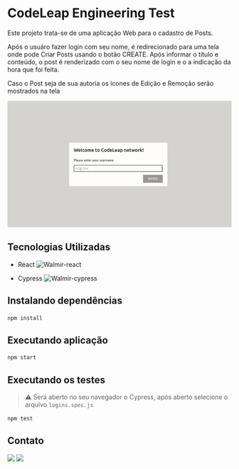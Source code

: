 # CodeLeap Engineering Test

Este projeto trata-se de uma aplicação Web para o cadastro de Posts.

Após o usuáro fazer login com seu nome, é redirecionado para uma tela onde pode Criar Posts usando o botão CREATE. Após informar o título e conteúdo, o post é renderizado com o seu nome de login e o a indicação da hora que foi feita.

Caso o Post seja de sua autoria os ícones de Edição e Remoção serão mostrados na tela

![app](src/images/codeleap.gif "App")

## Tecnologias Utilizadas

 - React <img alt="Walmir-react" height="30" width="40" src="https://cdn.jsdelivr.net/gh/devicons/devicon/icons/react/react-original-wordmark.svg" />

- Cypress <img alt="Walmir-cypress" height="30" width="40" src="https://miro.medium.com/max/1200/1*HuEr6-Y7nXOTGJoyZf0Yew.png" />

## Instalando dependências

```bash
npm install
```

## Executando aplicação

```bash
npm start
```

## Executando os testes

> :warning: Será aberto no seu navegador o Cypress, após aberto selecione o arquivo `logins.spec.js`

```bash
npm test
```

## Contato

<div>
   <a href="https://www.linkedin.com/in/walmirlucena/" target="_blank"><img src="https://img.shields.io/badge/-LinkedIn-%230077B5?style=for-the-badge&logo=linkedin&logoColor=white" target="_blank"></a>
  <a href="walmirlucena3@gmail.com" target="_blank"><img src="https://img.shields.io/badge/Gmail-D14836?style=for-the-badge&logo=gmail&logoColor=white" target="_blank"></a>

 </div>
